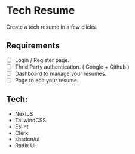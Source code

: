 # Tech Resume

Create a tech resume in a few clicks.


## Requirements

- [ ] Login / Register page.
- [ ] Thrid Party authentication. ( Google + Github )
- [ ] Dashboard to manage your resumes.
- [ ] Page to edit your resume.

## Tech:
  - NextJS
  - TailwindCSS
  - Eslint
  - Clerk
  - shadcn/ui
  - Radix UI.